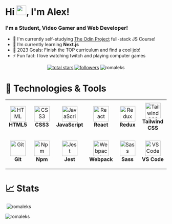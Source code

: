 # Hi <img src="https://raw.githubusercontent.com/MartinHeinz/MartinHeinz/master/wave.gif" width="30px" height="30px">, I'm Alex!

  <div align="justify">
    <strong>
      <h3>I'm a Student, Video Gamer and Web Developer!</h3>
    </strong>
  </div>

- 🔭 I'm currently self-studying [The Odin Project][course] full-stack JS Course!
- 🌱 I’m currently learning **Next.js**
- 🥅 2023 Goals: Finish the TOP curriculum and find a cool job!
- ⚡ Fun fact: I love watching twitch and playing computer games

<p align="center">
  <a href="https://github.com/romaleks?tab=repositories&sort=stargazers">
    <img alt="total stars" title="Total stars on GitHub" src="https://custom-icon-badges.demolab.com/github/stars/romaleks?color=55960c&style=for-the-badge&labelColor=488207&logo=star"/></a>
  <a href="https://github.com/romaleks?tab=followers">
    <img alt="followers" title="Follow me on Github" src="https://custom-icon-badges.demolab.com/github/followers/romaleks?color=236ad3&labelColor=1155ba&style=for-the-badge&logo=person-add&label=Follow&logoColor=white"/></a>
  <a><img src="https://komarev.com/ghpvc/?username=romaleks&label=Profile%20views&color=ce4630&style=for-the-badge" alt="romaleks" /></a>
</p>

# 🔧 Technologies & Tools

<table>
<tr>
    <td align="center" height="108" width="108">
      <img
        src="https://cdn.jsdelivr.net/gh/devicons/devicon/icons/html5/html5-plain.svg"
        width="48"
        height="48"
        alt="HTML"
      />
      <br /><strong>HTML5</strong>
    </td>
    <td align="center" height="108" width="108">
      <img
        src="https://cdn.jsdelivr.net/gh/devicons/devicon/icons/css3/css3-plain.svg"
        width="48"
        height="48"
        alt="CSS3"
      />
      <br /><strong>CSS3</strong>
    </td>
    <td align="center" height="108" width="108">
      <img
        src="https://cdn.jsdelivr.net/gh/devicons/devicon/icons/javascript/javascript-plain.svg"
        width="48"
        height="48"
        alt="JavaScript"
      />
      <br /><strong>JavaScript</strong>
    </td>
    <td align="center" height="108" width="108">
      <img
        src="https://cdn.jsdelivr.net/gh/devicons/devicon/icons/react/react-original.svg"
        width="48"
        height="48"
        alt="React"
      />
      <br /><strong>React</strong>
    </td>
    <td align="center" height="108" width="108">
      <img
        src="https://cdn.jsdelivr.net/gh/devicons/devicon/icons/redux/redux-original.svg"
        width="48"
        height="48"
        alt="Redux"
      />
      <br /><strong>Redux</strong>
    </td>
    <td align="center" height="108" width="108">
      <img
        src="https://cdn.jsdelivr.net/gh/devicons/devicon/icons/tailwindcss/tailwindcss-plain.svg"
        width="48"
        height="48"
        alt="Tailwind CSS"
      />
      <br /><strong>Tailwind CSS</strong>
    </td>
  </tr>
  <tr>
    <td align="center" height="108" width="108">
      <img
        src="https://cdn.jsdelivr.net/gh/devicons/devicon/icons/git/git-original.svg"
        width="48"
        height="48"
        alt="Git"
      />
      <br /><strong>Git</strong>
    </td>
    <td align="center" height="108" width="108">
      <img
        src="https://cdn.jsdelivr.net/gh/devicons/devicon/icons/npm/npm-original-wordmark.svg"
        width="48"
        height="48"
        alt="Npm"
      />
      <br /><strong>Npm</strong>
    </td>
    <td align="center" height="108" width="108">
      <img
        src="https://cdn.jsdelivr.net/gh/devicons/devicon/icons/jest/jest-plain.svg"
        width="48"
        height="48"
        alt="Jest"
      />
      <br /><strong>Jest</strong>
    </td>
    <td align="center" height="108" width="108">
      <img
        src="https://cdn.jsdelivr.net/gh/devicons/devicon/icons/webpack/webpack-original.svg"
        width="48"
        height="48"
        alt="Webpack"
      />
      <br /><strong>Webpack</strong>
    </td>
    <td align="center" height="108" width="108">
      <img
        src="https://cdn.jsdelivr.net/gh/devicons/devicon/icons/sass/sass-original.svg"
        width="48"
        height="48"
        alt="Sass"
      />
      <br /><strong>Sass</strong>
    </td>
    <td align="center" height="108" width="108">
      <img
        src="https://cdn.jsdelivr.net/gh/devicons/devicon/icons/vscode/vscode-original.svg"
        width="48"
        height="48"
        alt="VSCode"
      />
      <br /><strong>VS Code</strong>
    </td>
  </tr>
</table>
  
  # 📈 Stats
  <p>&nbsp;<img align="center" src="https://github-readme-stats.vercel.app/api?username=romaleks&show_icons=true&theme=react&hide_border=true&locale=en" alt="romaleks" /></p>

  <p><img align="center" src="https://github-readme-streak-stats.herokuapp.com/?user=romaleks&theme=react&hide_border=true" alt="romaleks" /></p>

[course]: https://www.theodinproject.com/
